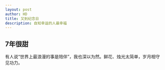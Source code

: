 ```yaml
---
layout: post
author: HD
title: 又到纪念日
description: 自知幸运的人最幸福
---
```


## 7年很甜

有人说“世界上最浪漫的事是陪伴”，我也深以为然。鲜花、烛光太简单，岁月相守见功力。
